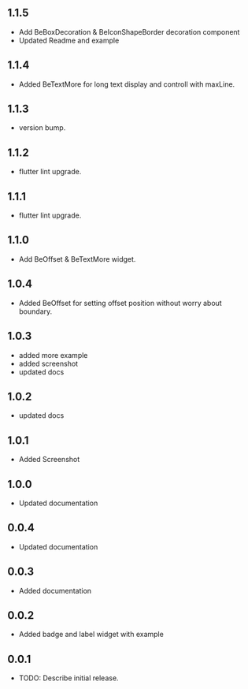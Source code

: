 ## 1.1.5

- Add BeBoxDecoration & BeIconShapeBorder decoration component
- Updated Readme and example

## 1.1.4

- Added BeTextMore for long text display and controll with maxLine.

## 1.1.3

- version bump.

## 1.1.2

- flutter lint upgrade.

## 1.1.1

- flutter lint upgrade.

## 1.1.0

- Add BeOffset & BeTextMore widget.

## 1.0.4

- Added BeOffset for setting offset position without worry about boundary.

## 1.0.3

- added more example
- added screenshot
- updated docs

## 1.0.2

- updated docs

## 1.0.1

- Added Screenshot

## 1.0.0

- Updated documentation

## 0.0.4

- Updated documentation

## 0.0.3

- Added documentation

## 0.0.2

- Added badge and label widget with example

## 0.0.1

- TODO: Describe initial release.
